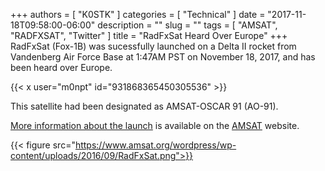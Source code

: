 +++
authors = [ "K0STK" ]
categories = [ "Technical" ]
date = "2017-11-18T09:58:00-06:00"
description = ""
slug = ""
tags = [ "AMSAT", "RADFXSAT", "Twitter" ]
title = "RadFxSat Heard Over Europe"
+++
RadFxSat (Fox-1B) was sucessfully launched on a Delta II rocket from
Vandenberg Air Force Base at 1:47AM PST on November 18, 2017, and has been
heard over Europe.

{{< x user="m0npt" id="931868365450305536" >}}
<!--more-->

This satellite had been designated as AMSAT-OSCAR 91 (AO-91).

[More information about the launch](https://www.amsat.org/radfxsat-fox-1b-launched-designated-amsat-oscar-91-ao-91/)
is available on the [AMSAT](https://www.amsat.org/) website.

{{< figure src="https://www.amsat.org/wordpress/wp-content/uploads/2016/09/RadFxSat.png">}}


